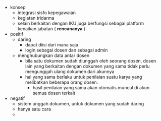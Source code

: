 - konsep
	- integrasi sisfo kepegawaian
	- kegiatan tridarma
	- selain berkaitan dengan IKU juga berfungsi sebagai platform kenaikan jabatan ( **rencananya** )
- positif
	- daring
		- dapat diisi dari mana saja
		- login sebagai dosen dan sebagai admin
	- menghubungkan data antar dosen
		- bila satu dokumen sudah diunggah oleh seorang dosen, dosen lain yang berkaitan dengan dokumen yang sama tidak perlu mengunggah ulang dokumen dari akunnya
		- hal yang sama berlaku untuk penilaian suatu karya yang melibatkan beberapa orang dosen.
			- hasil penilaian yang sama akan otomatis muncul di akun semua dosen terkait
- negatif
	- sistem unggah dokumen, untuk dokumen yang sudah daring
	- hanya satu cara
	-